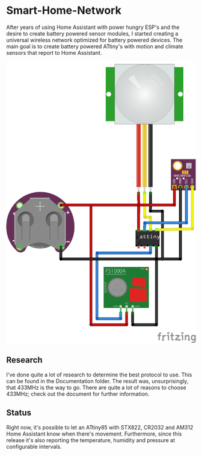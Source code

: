 # Smart-Home-Network
After years of using Home Assistant with power hungry ESP's and the desire to create battery powered sensor modules, I started creating a universal wireless network optimized for battery powered devices. The main goal is to create battery powered ATtiny's with motion and climate sensors that report to Home Assistant.

![alt text](/Documentation/Multi-Sensor.png "Multi-Sensor Schematic")

## Research
I've done quite a lot of research to determine the best protocol to use. This can be found in the Documentation folder. The result was, unsurprisingly, that 433MHz is the way to go. There are quite a lot of reasons to choose 433MHz; check out the document for further information.

## Status
Right now, it's possible to let an ATtiny85 with STX822, CR2032 and AM312 Home Assistant know when there's movement. Furthermore, since this release it's also reporting the temperature, humidity and pressure at configurable intervals.
